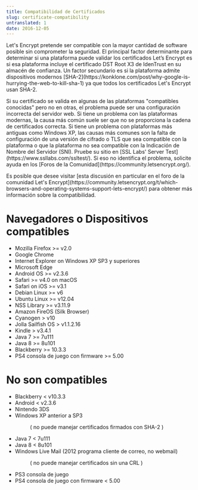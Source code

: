 ```yaml
---
title: Compatibilidad de Certificados
slug: certificate-compatibility
untranslated: 1
date: 2016-12-05
---
```


<p>Let's Encrypt pretende ser compatible con la mayor cantidad de software posible sin comprometer la seguridad. El principal factor determinante para determinar si una plataforma puede validar los certificados Let’s Encrypt es si esa plataforma incluye el certificado DST Root X3 de IdenTrust en su almacén de confianza. Un factor secundario es si la plataforma admite dispositivos modernos [SHA-2](https://konklone.com/post/why-google-is-hurrying-the-web-to-kill-sha-1) ya que todos los certificados Let's Encrypt usan SHA-2.</p>

<p>Si su certificado se valida en algunas de las plataformas "compatibles conocidas" pero no en otras, el problema puede ser una configuración incorrecta del servidor web. Si tiene un problema con las plataformas modernas, la causa más común suele ser que no se proporciona la cadena de certificados correcta. Si tiene un problema con plataformas más antiguas como Windows XP, las causas más comunes son la falta de configuración de una versión de cifrado o TLS que sea compatible con la plataforma o que la plataforma no sea compatible con la Indicación de Nombre del Servidor (SNI). Pruebe su sitio en [SSL Labs' Server Test](https://www.ssllabs.com/ssltest/). Si eso no identifica el problema, solicite ayuda en los [Foros de la Comunidad](https://community.letsencrypt.org/).</p>

<p>Es posible que desee visitar [esta discusión en particular en el foro de la comunidad Let's Encrypt](https://community.letsencrypt.org/t/which-browsers-and-operating-systems-support-lets-encrypt/) para obtener más información sobre la compatibilidad.</p>

<h1 id="known-compatible">Navegadores o Dispositivos compatibles</h1>

<p>
<ul>
<li>Mozilla Firefox &gt;= v2.0</li>
<li>Google Chrome</li>
<li>Internet Explorer on Windows XP SP3 y superiores</li>
<li>Microsoft Edge</li>
<li>Android OS &gt;= v2.3.6</li>
<li>Safari &gt;= v4.0 on macOS</li>
<li>Safari on iOS &gt;= v3.1</li>
<li>Debian Linux &gt;= v6</li>
<li>Ubuntu Linux &gt;= v12.04</li>
<li>NSS Library &gt;= v3.11.9</li>
<li>Amazon FireOS (Silk Browser)</li>
<li>Cyanogen &gt; v10</li>
<li>Jolla Sailfish OS &gt; v1.1.2.16</li>
<li>Kindle &gt; v3.4.1</li>
<li>Java 7 &gt;= 7u111</li>
<li>Java 8 &gt;= 8u101</li>
<li>Blackberry &gt;= 10.3.3</li>
<li>PS4 consola de juego con firmware &gt;= 5.00</li>
</ul>
</p>

<h1 id="known-incompatible">No son compatibles</h1>

<p>
<ul>
<li>Blackberry &lt; v10.3.3</li>
<li>Android &lt; v2.3.6</li>
<li>Nintendo 3DS</li>
<li>Windows XP anterior a SP3
  <dl>
  <dd>( no puede manejar certificados firmados con SHA-2 )</dd>
  </dl>
</li>
<li>Java 7 &lt; 7u111</li>
<li>Java 8 &lt; 8u101</li>
<li>Windows Live Mail (2012 programa cliente de correo, no webmail)
  <dl>
  <dd>( no puede manejar certificados sin una CRL )</dd>
  </dl>
</li>
<li>PS3 consola de juego</li>
<li>PS4 consola de juego con firmware &lt; 5.00</li>
</ul>
</p>

